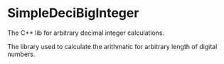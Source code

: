 # SimpleDeciBigInteger
The C++ lib for arbitrary decimal integer calculations.

The library used to calculate the arithmatic for arbitrary length of digital numbers.
